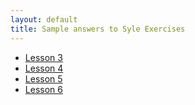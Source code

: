```yaml
---
layout: default
title: Sample answers to Syle Exercises
---
```


+ [Lesson 3](3)
+ [Lesson 4](4)
+ [Lesson 5](5)
+ [Lesson 6](6)

